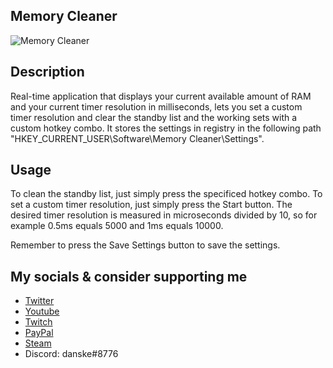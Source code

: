 ## Memory Cleaner
![Memory Cleaner](https://cdn.discordapp.com/attachments/759162962325143623/768230848801406986/unknown.png)
## Description
Real-time application that displays your current available amount of RAM and your current timer resolution in milliseconds, lets you set a custom timer resolution and clear the standby list and the working sets with a custom hotkey combo. It stores the settings in registry in the following path "HKEY_CURRENT_USER\Software\Memory Cleaner\Settings".
## Usage
To clean the standby list, just simply press the specificed hotkey combo. To set a custom timer resolution, just simply press the Start button. The desired timer resolution is measured in microseconds divided by 10, so for example 0.5ms equals 5000 and 1ms equals 10000.

Remember to press the Save Settings button to save the settings.

## My socials & consider supporting me
- [Twitter](https://twitter.com/danskexd)
- [Youtube](https://www.youtube.com/c/danskexd)
- [Twitch](https://www.twitch.tv/lildanske)
- [PayPal](https://www.paypal.me/danskexd)
- [Steam](https://steamcommunity.com/id/danskexd)
- Discord: danske#8776
